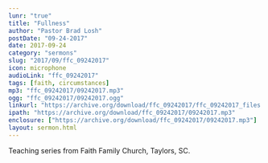 ```yaml
---
lunr: "true"
title: "Fullness"
author: "Pastor Brad Losh"
postDate: "09-24-2017"
date: 2017-09-24
category: "sermons"
slug: "2017/09/ffc_09242017"
icon: microphone
audioLink: "ffc_09242017"
tags: [faith, circumstances]
mp3: "ffc_09242017/09242017.mp3"
ogg: "ffc_09242017/09242017.ogg"
linkurl: "https://archive.org/download/ffc_09242017/ffc_09242017_files.xml"
ipath: "https://archive.org/download/ffc_09242017/09242017.mp3"
enclosure: ["https://archive.org/download/ffc_09242017/09242017.mp3"]
layout: sermon.html
---
```


Teaching series from Faith Family Church, Taylors, SC.
